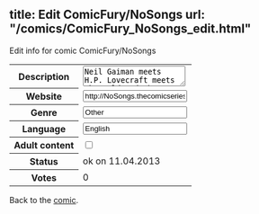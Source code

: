 title: Edit ComicFury/NoSongs
url: "/comics/ComicFury_NoSongs_edit.html"
---
Edit info for comic ComicFury/NoSongs

<form name="comic" action="http://gaepostmail.appengine.com/comic" name="post">
<table class="comicinfo">
<tr>
<th>Description</th><td><textarea name="description">Neil Gaiman meets H.P. Lovecraft meets The Bold And The Beautiful! Join Hector, our undead hero, as he attempts to make some sense out his recent death and resurrection. Magic, mystery and mayhem! Updates Sat-Sun.</textarea></td>
</tr>
<tr>
<th>Website</th><td><input type="text" name="url" value="http://NoSongs.thecomicseries.com/"/></td>
</tr>
<tr>
<th>Genre</th><td><input type="text" name="genre" value="Other"/></td>
</tr>
<tr>
<th>Language</th><td><input type="text" name="language" value="English"/></td>
</tr>
<tr>
<th>Adult content</th><td><input type="checkbox" name="adult" value="adult" /></td>
</tr>
<tr>
<th>Status</th><td>ok on 11.04.2013</td>
</tr>
<tr>
<th>Votes</th><td>0</div></td>
</tr>
</table>
</form>

Back to the [comic](/comics/ComicFury_NoSongs.html).
